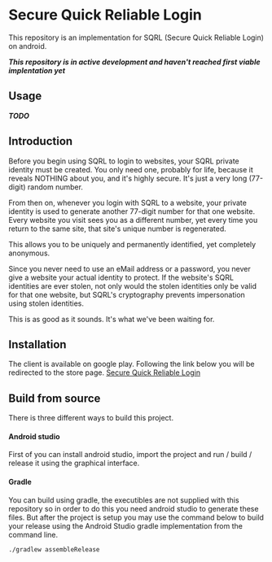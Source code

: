 # Secure Quick Reliable Login

This repository is an implementation for SQRL (Secure Quick Reliable Login) on android.

***This repository is in active development and haven't reached first viable implentation yet***

## Usage

***TODO***

## Introduction

Before you begin using SQRL to login to websites, your SQRL private identity must be created. You only need one, probably for life, because it reveals NOTHING about you, and it's highly secure. It's just a very long (77-digit) random number.

From then on, whenever you login with SQRL to a website, your private identity is used to generate another 77-digit number for that one website. Every website you visit sees you as a different number, yet every time you return to the same site, that site's unique number is regenerated.

This allows you to be uniquely and permanently identified, yet completely anonymous.

Since you never need to use an eMail address or a password, you never give a website your actual identity to protect. If the website's SQRL identities are ever stolen, not only would the stolen identities only be valid for that one website, but SQRL's cryptography prevents impersonation using stolen identities.

This is as good as it sounds. It's what we've been waiting for.

## Installation

The client is available on google play. Following the link below you will be redirected to the store page.
[Secure Quick Reliable Login](https://play.google.com/store/apps/details?id=org.ea.sqrl)

## Build from source

There is three different ways to build this project.

#### Android studio
First of you can install android studio, import the project and run / build / release it using the graphical interface.

#### Gradle

You can build using gradle, the executibles are not supplied with this repository so in order to do this you need android studio to generate these files.
But after the project is setup you may use the command below to build your release using the Android Studio gradle implementation from the command line.

```
./gradlew assembleRelease
```

